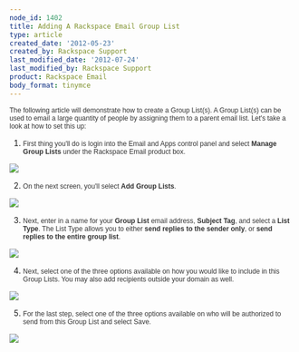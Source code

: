 ```yaml
---
node_id: 1402
title: Adding A Rackspace Email Group List
type: article
created_date: '2012-05-23'
created_by: Rackspace Support
last_modified_date: '2012-07-24'
last_modified_by: Rackspace Support
product: Rackspace Email
body_format: tinymce
---
```


<div>

<span style="color: #333333;"><span style="font-size: 12px;"><span
style="font-family: tahoma,geneva,sans-serif;">The following article
will demonstrate how to create a Group List(s). A Group List(s) can be
used to email a large quantity of people by assigning them to a parent
email list. Let's take a look at how to set this
up:</span></span></span>

</div>

<div>



</div>

1.  <div>

    <span style="color: #333333;"><span style="font-size: 12px;"><span
    style="font-family: tahoma,geneva,sans-serif;">First thing you'll do
    is login into the Email and Apps control panel and select **Manage
    Group Lists** under the Rackspace Email
    product box.</span></span></span>

    </div>

<div>

![](http://c15053791.r91.cf2.rackcdn.com/1.png)

</div>

<div>



</div>

<div>



</div>

2.  <div>

    <span style="color: #333333;"><span style="font-size: 12px;"><span
    style="font-family: tahoma,geneva,sans-serif;">On the next screen,
    you'll select **Add Group Lists**.</span></span></span>

    </div>

![](http://c15053791.r91.cf2.rackcdn.com/2.png)



3.  <div>

    <span style="color: #333333;"><span style="font-size: 12px;"><span
    style="font-family: tahoma,geneva,sans-serif;">Next, enter in a name
    for your **Group List** email address, **Subject Tag**, and select a
    **List Type**. The List Type allows you to either **send replies to
    the sender only**, or **send replies to the entire group
    list**.</span></span></span>

    </div>

![](http://c15053791.r91.cf2.rackcdn.com/3.png)



4.  <div>

    <span style="color: #333333;"><span style="font-size: 12px;"><span
    style="font-family: tahoma,geneva,sans-serif;">Next, select one of
    the three options available on how you would like to include in this
    Group Lists. You may also add recipients outside your domain
    as well.</span></span></span>

    </div>

![](http://c15053791.r91.cf2.rackcdn.com/4.png)



5.  <div>

    <span style="color: #333333;"><span style="font-size: 12px;"><span
    style="font-family: tahoma,geneva,sans-serif;">For the last step,
    select one of the three options available on who will be authorized
    to send from this Group List and select Save.</span></span></span>

    </div>

![](http://c15053791.r91.cf2.rackcdn.com/5.png)

